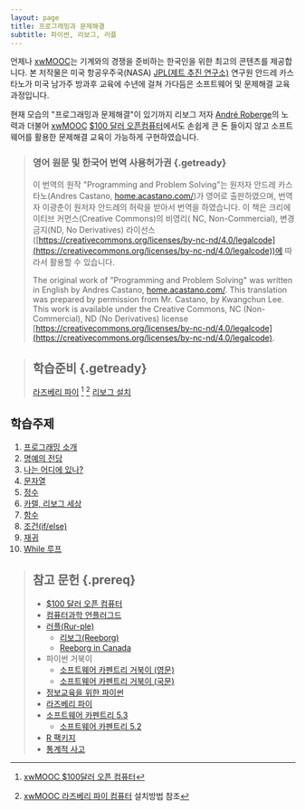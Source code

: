 ```yaml
---
layout: page
title: 프로그래밍과 문제해결
subtitle: 파이썬, 리보그, 러플
---
```


언제나 [xwMOOC](http://www.xwmooc.net/)는 기계와의 경쟁을 준비하는 한국인을 위한 최고의 콘텐츠를 제공합니다. 본 저작물은 미국 항공우주국(NASA) [JPL(제트 추진 연구소)](http://www.jpl.nasa.gov/) 연구원 안드레 카스타노가 미국 남가주 방과후 교육에 수년에 걸쳐 가다듬은 소프트웨어 및 문제해결 교육 과정입니다.

현재 모습의 "프로그래밍과 문제해결"이 있기까지 리보그 저자 [André Roberge](http://aroberge.blogspot.kr/)의 노력과 더불어 [xwMOOC](http://www.xwmooc.net/) [$100 달러 오픈컴퓨터](http://computer.xwmooc.org/)에서도 손쉽게 큰 돈 들이지 않고 소프트웨어를 활용한 문제해결 교육이 가능하게 구현하였습니다.

> ### 영어 원문 및 한국어 번역 사용허가권 {.getready}
>
> 이 번역의 원작 "Programming and Problem Solving"는 원저자 안드레 카스타노(Andres Castano, [home.acastano.com/](http://home.acastano.com/))가 영어로 출판하였으며, 번역자 이광춘이 원저자 안드레의 허락을 받아서 번역을 하였습니다.  이 책은 크리에이티브 커먼스(Creative Commons)의 비영리( NC, Non-Commercial), 변경금지(ND, No Derivatives) 라이선스([https://creativecommons.org/licenses/by-nc-nd/4.0/legalcode](https://creativecommons.org/licenses/by-nc-nd/4.0/legalcode))에 따라서 활용할 수 있습니다.  
> 
> The original work of "Programming and Problem Solving" was written in English by Andres Castano, [home.acastano.com/](http://home.acastano.com/). This translation was prepared by permission from Mr. Castano, by Kwangchun Lee.  This work is available under the Creative Commons, NC (Non-Commercial), ND (No Derivatives) license [https://creativecommons.org/licenses/by-nc-nd/4.0/legalcode](https://creativecommons.org/licenses/by-nc-nd/4.0/legalcode). 


> ## 학습준비 {.getready}
>
> [라즈베리 파이](http://raspberrypi.org/) [^1] [^2]
> [리보그 설치](reeborg.html)
> 

## 학습주제
		
1.  [프로그래밍 소개](cp-intro.html)
1.  [명예의 전당](cp-hall-of-fame.html)
1.  [나는 어디에 있나?](cp-where-am-i.html)
1.  [문자열](cp-strings.html)
1.  [정수](cp-integers.html)
1.  [카렐, 리보그 세상](cp-karel-reeborg.html)
1.  [함수](cp-function.html)
1.  [조건(if/else)](cp-condition.html)
1.  [재귀](cp-recursion.html)
1.  [While 루프](cp-while.html)


> ## 참고 문헌 {.prereq}
>
> *   [$100 달러 오픈 컴퓨터](http://computer.xwmooc.org)
> *   [컴퓨터과학 언플러그드](http://unplugged.xwmooc.org)
> *   [러플(Rur-ple)](http://rur-ple.xwmooc.org/)
>      * [리보그(Reeborg)](http://reeborg.xwmooc.org/)
>      * [Reeborg in Canada](http://reeborg.ca/docs/kr/)
> *   파이썬 거북이
>     * [소프트웨어 카펜트리 거북이 (영문)](http://swcarpentry.github.io/python-novice-turtles/)
>     * [소프트웨어 카펜트리 거북이 (국문)](http://swcarpentry.github.io/python-novice-turtles/index-kr.html)
> *   [정보교육을 위한 파이썬](http://python.xwmooc.org/)
> *   [라즈베리 파이](http://raspberry-pi.xwmooc.org/)
> *   [소프트웨어 카펜트리 5.3](http://statkclee.github.io/swcarpentry-version-5-3-new/)
>     * [소프트웨어 카펜트리 5.2](http://swcarpentry.xwmooc.org)
> *   [R 팩키지](http://r-pkgs.xwmooc.org/)
> *   [통계적 사고](http://r-pkgs.xwmooc.org/)

[^1]: [xwMOOC $100달러 오픈 컴퓨터](http://computer.xwmooc.org/)
[^2]: [xwMOOC 라즈베리 파이 컴퓨터](http://raspberry-pi.xwmooc.org/) 설치방법 참조